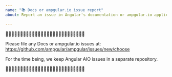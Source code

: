 ```yaml
---
name: "📚 Docs or ampgular.io issue report"
about: Report an issue in Angular's documentation or ampgular.io application

---
```


🛑🛑🛑🛑🛑🛑🛑🛑🛑🛑🛑🛑🛑🛑🛑🛑🛑🛑🛑🛑🛑🛑🛑🛑🛑🛑🛑

Please file any Docs or ampgular.io issues at: https://github.com/ampgular/ampgular/issues/new/choose

For the time being, we keep Angular AIO issues in a separate repository.

🛑🛑🛑🛑🛑🛑🛑🛑🛑🛑🛑🛑🛑🛑🛑🛑🛑🛑🛑🛑🛑🛑🛑🛑🛑🛑🛑
